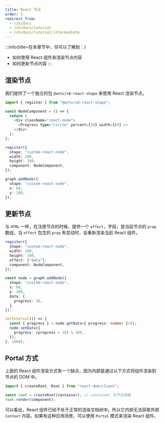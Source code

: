 ```yaml
---
title: React 节点
order: 5
redirect_from:
  - /zh/docs
  - /zh/docs/tutorial
  - /zh/docs/tutorial/intermediate
---
```


:::info{title=在本章节中，你可以了解到：}

- 如何使用 React 组件来渲染节点内容
- 如何更新节点内容
  :::

## 渲染节点

我们提供了一个独立的包 `@antv/x6-react-shape` 来使用 React 渲染节点。

```ts
import { register } from "@antv/x6-react-shape";

const NodeComponent = () => {
  return (
    <div className="react-node">
      <Progress type="circle" percent={30} width={80} />
    </div>
  );
};

register({
  shape: "custom-react-node",
  width: 100,
  height: 100,
  component: NodeComponent,
});

graph.addNode({
  shape: "custom-react-node",
  x: 60,
  y: 100,
});
```

<code id="react-basic" src="@/src/tutorial/intermediate/react/basic/index.tsx"></code>

## 更新节点

与 `HTML` 一样，在注册节点的时候，提供一个 `effect`，字段，是当前节点的 `prop` 数组，当 `effect` 包含的 `prop` 有变动时，会重新渲染当前 React 组件。

```ts
register({
  shape: "custom-react-node",
  width: 100,
  height: 100,
  effect: ["data"],
  component: NodeComponent,
});

const node = graph.addNode({
  shape: "custom-react-node",
  x: 60,
  y: 100,
  data: {
    progress: 30,
  },
});

setInterval(() => {
  const { progress } = node.getData<{ progress: number }>();
  node.setData({
    progress: (progress + 10) % 100,
  });
}, 1000);
```

<code id="react-update" src="@/src/tutorial/intermediate/react/update/index.tsx"></code>

## Portal 方式

上面的 React 组件渲染方式有一个缺点，因为内部是通过以下方式将组件渲染到节点的 DOM 中。

```ts
import { createRoot, Root } from "react-dom/client";

const root = createRoot(container); // container 为节点容器
root.render(component);
```

可以看出，React 组件已经不处于正常的渲染文档树中。所以它内部无法获取外部 `Context` 内容。如果有这种应用场景，可以使用 `Portal` 模式来渲染 React 组件。

<code id="react-portal" src="@/src/tutorial/intermediate/react/portal/index.tsx"></code>
